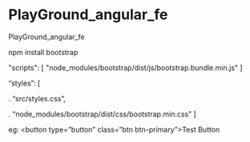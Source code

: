 # PlayGround_angular_fe
PlayGround_angular_fe


npm install bootstrap

"scripts": [
  "node_modules/bootstrap/dist/js/bootstrap.bundle.min.js"
]


“styles”: [

. “src/styles.css”,

. “node_modules/bootstrap/dist/css/bootstrap.min.css”
]

eg:  <button type=”button” class=”btn btn-primary”>Test Button</button>
